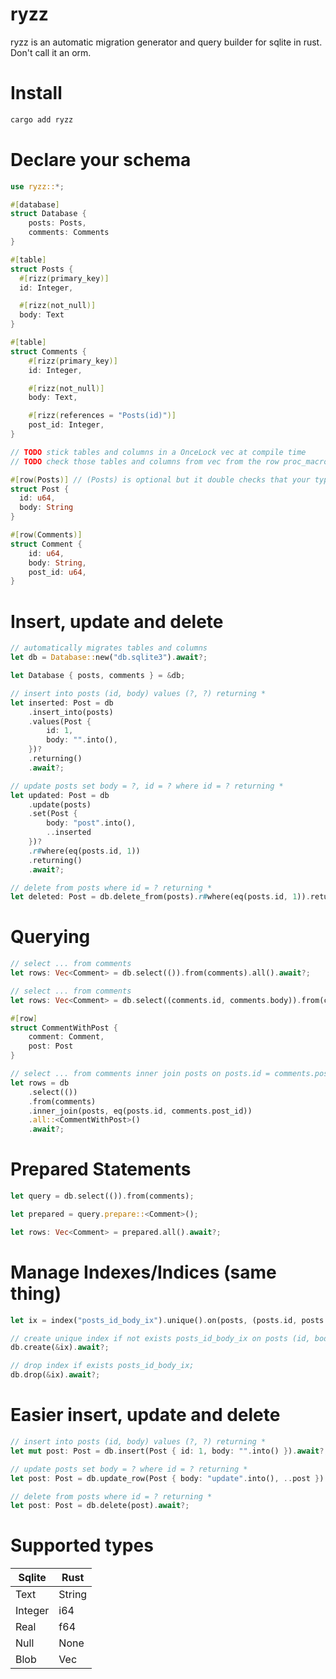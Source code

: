 # ryzz

ryzz is an automatic migration generator and query builder for sqlite in rust. Don't call it an orm.

# Install

```sh
cargo add ryzz
```

# Declare your schema

```rust
use ryzz::*;

#[database]
struct Database {
    posts: Posts,
    comments: Comments
}

#[table]
struct Posts {
  #[rizz(primary_key)]
  id: Integer,

  #[rizz(not_null)]
  body: Text
}

#[table]
struct Comments {
    #[rizz(primary_key)]
    id: Integer,

    #[rizz(not_null)]
    body: Text,

    #[rizz(references = "Posts(id)")]
    post_id: Integer,
}

// TODO stick tables and columns in a OnceLock vec at compile time
// TODO check those tables and columns from vec from the row proc_macro_attribute

#[row(Posts)] // (Posts) is optional but it double checks that your types match up at compile time
struct Post {
  id: u64,
  body: String
}

#[row(Comments)]
struct Comment {
    id: u64,
    body: String,
    post_id: u64,
}
```

# Insert, update and delete

```rust
// automatically migrates tables and columns
let db = Database::new("db.sqlite3").await?;

let Database { posts, comments } = &db;

// insert into posts (id, body) values (?, ?) returning *
let inserted: Post = db
    .insert_into(posts)
    .values(Post {
        id: 1,
        body: "".into(),
    })?
    .returning()
    .await?;

// update posts set body = ?, id = ? where id = ? returning *
let updated: Post = db
    .update(posts)
    .set(Post {
        body: "post".into(),
        ..inserted
    })?
    .r#where(eq(posts.id, 1))
    .returning()
    .await?;

// delete from posts where id = ? returning *
let deleted: Post = db.delete_from(posts).r#where(eq(posts.id, 1)).returning().await?;
```

# Querying

```rust
// select ... from comments
let rows: Vec<Comment> = db.select(()).from(comments).all().await?;

// select ... from comments
let rows: Vec<Comment> = db.select((comments.id, comments.body)).from(comments).all().await?;

#[row]
struct CommentWithPost {
    comment: Comment,
    post: Post
}

// select ... from comments inner join posts on posts.id = comments.post_id
let rows = db
    .select(())
    .from(comments)
    .inner_join(posts, eq(posts.id, comments.post_id))
    .all::<CommentWithPost>()
    .await?;
```

# Prepared Statements

```rust
let query = db.select(()).from(comments);

let prepared = query.prepare::<Comment>();

let rows: Vec<Comment> = prepared.all().await?;
```

# Manage Indexes/Indices (same thing)

```rust
let ix = index("posts_id_body_ix").unique().on(posts, (posts.id, posts.body));

// create unique index if not exists posts_id_body_ix on posts (id, body);
db.create(&ix).await?;

// drop index if exists posts_id_body_ix;
db.drop(&ix).await?;
```

# Easier insert, update and delete

```rust
// insert into posts (id, body) values (?, ?) returning *
let mut post: Post = db.insert(Post { id: 1, body: "".into() }).await?;

// update posts set body = ? where id = ? returning *
let post: Post = db.update_row(Post { body: "update".into(), ..post }).await?;

// delete from posts where id = ? returning *
let post: Post = db.delete(post).await?;
```

# Supported types

| Sqlite | Rust |
| ------------- | ------------- |
| Text | String |
| Integer | i64 |
| Real | f64 |
| Null | None |
| Blob | Vec<u8> |
